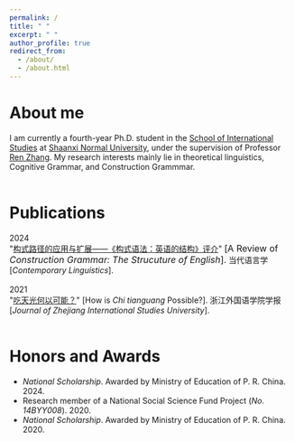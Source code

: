 ```yaml
---
permalink: /
title: " "
excerpt: " "
author_profile: true
redirect_from: 
  - /about/
  - /about.html
---
```

# About me
I am currently a fourth-year Ph.D. student in the [School of International Studies](http://www.wyxy.snnu.edu.cn/) at [Shaanxi Normal University](https://www.snnu.edu.cn/), under the supervision of Professor [Ren Zhang](http://www.wyxy.snnu.edu.cn/info/1179/6333.htm). My research interests mainly lie in theoretical linguistics, Cognitive Grammar, and Construction Grammmar. <br><br>


# Publications
2024<br>
"[构式路径的应用与扩展——《构式语法：英语的结构》评介](https://kns.cnki.net/kcms2/article/abstract?v=7fc2yiS_nyCri7XrgAwEn9YWsQWDY-bHbcczojE71AiuLMJGYYDFC54fazhztFNa7LOS66oEdSXkMKIivCr-6Bn1qX2FG5HoCkYzkZgq5hrM0oLjSOOgEf83YqjGAmCyg6tTUW3DmkTBoOJv-A1kIbfeowJyBCzC&uniplatform=NZKPT)"
<font size= 3>[A Review of *Construction Grammar: The Strucuture of English*].</font> 当代语言学[*Contemporary Linguistics*]. <br><br>
2021<br>
"[吃天光何以可能？](https://kns.cnki.net/kcms/detail/detail.aspx?FileName=ZJJX202101013&DbName=CJFQ2021)"
[How is *Chi tianguang* Possible?]. 浙江外国语学院学报[*Journal of Zhejiang International Studies University*]. <br><br>


# Honors and Awards
*  *National Scholarship*.  Awarded by Ministry of Education of P. R. China. 2024.
*  Research member of a National Social Science Fund Project (*No. 14BYY008*). 2020.
*  *National Scholarship*.  Awarded by Ministry of Education of P. R. China. 2020.

<!---Activity and Service--->
<!---Experience--->

